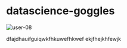 # datascience-goggles



![user-08](https://user-images.githubusercontent.com/127741738/236670221-8c9e87a3-0fc6-4c96-9d21-edd09430d805.jpg)

dfajdhauifguiqwkfhkuwefhkwef
ekjfhejkhfewjk
